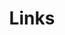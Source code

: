 ---
layout: 'layouts/links.html'
title: 'Links'
social:
  0: 
    name: 'Instagram'
    url: 'https://www.instagram.com/nkngwd/'
  1:
    name: 'Twitter'
    url: 'https://twitter.com/nikin_n'
  2:
    name: 'Dribbble'
    url: 'https://dribbble.com/nnagewad/'
  3:
    name: 'Linkedin'
    url: 'https://www.linkedin.com/in/nikinnagewadia/'
  4: 
    name: 'Github'
    url: 'https://github.com/nnagewad'
  5:
    name: 'Medium'
    url: 'https://nkngwd.medium.com/'
publication:
  0:
    name: 'Starting as a designer in government when you’re working from home'
    url: 'https://designnotes.blog.gov.uk/2021/02/15/starting-as-a-designer-in-government-when-youre-working-from-home/'
  1:
    name: 'How we made the GOV.UK accordion component more accessible'
    url: 'https://insidegovuk.blog.gov.uk/2021/10/29/how-we-made-the-gov-uk-accordion-component-more-accessible/'
---